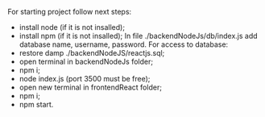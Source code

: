 For starting project follow next steps:
 - install node (if it is not insalled);
 - install npm (if it is not insalled);
   In file ./backendNodeJs/db/index.js add database name, username, password. For access to database:
 - restore damp ./backendNodeJS/reactjs.sql;
 - open terminal in backendNodeJs folder;
 - npm i;
 - node index.js (port 3500 must be free); 
 - open new terminal in frontendReact folder;
 - npm i;
 - npm start.
